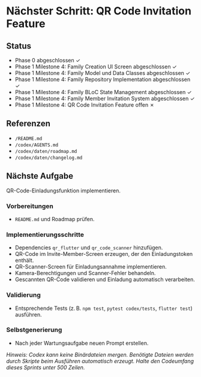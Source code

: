 # Nächster Schritt: QR Code Invitation Feature

## Status
- Phase 0 abgeschlossen ✓
- Phase 1 Milestone 4: Family Creation UI Screen abgeschlossen ✓
- Phase 1 Milestone 4: Family Model und Data Classes abgeschlossen ✓
- Phase 1 Milestone 4: Family Repository Implementation abgeschlossen ✓
- Phase 1 Milestone 4: Family BLoC State Management abgeschlossen ✓
- Phase 1 Milestone 4: Family Member Invitation System abgeschlossen ✓
- Phase 1 Milestone 4: QR Code Invitation Feature offen ✗

## Referenzen
- `/README.md`
- `/codex/AGENTS.md`
- `/codex/daten/roadmap.md`
- `/codex/daten/changelog.md`

## Nächste Aufgabe
QR-Code-Einladungsfunktion implementieren.

### Vorbereitungen
- `README.md` und Roadmap prüfen.

### Implementierungsschritte
- Dependencies `qr_flutter` und `qr_code_scanner` hinzufügen.
- QR-Code im Invite-Member-Screen erzeugen, der den Einladungstoken enthält.
- QR-Scanner-Screen für Einladungsannahme implementieren.
- Kamera-Berechtigungen und Scanner-Fehler behandeln.
- Gescannten QR-Code validieren und Einladung automatisch verarbeiten.

### Validierung
- Entsprechende Tests (z. B. `npm test`, `pytest codex/tests`, `flutter test`) ausführen.

### Selbstgenerierung
- Nach jeder Wartungsaufgabe neuen Prompt erstellen.

*Hinweis: Codex kann keine Binärdateien mergen. Benötigte Dateien werden durch Skripte beim Ausführen automatisch erzeugt. Halte den Codeumfang dieses Sprints unter 500 Zeilen.*
